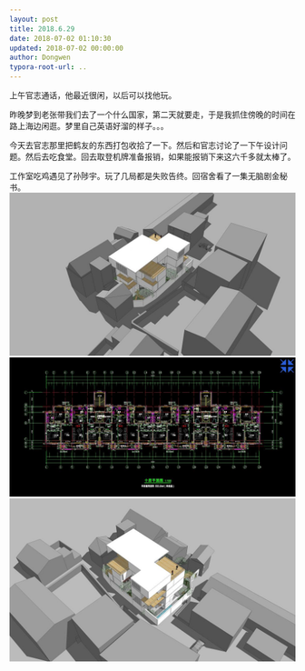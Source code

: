```yaml
---
layout: post
title: 2018.6.29
date: 2018-07-02 01:10:30
updated: 2018-07-02 00:00:00
author: Dongwen
typora-root-url: ..
---
```




上午官志通话，他最近很闲，以后可以找他玩。

昨晚梦到老张带我们去了一个什么国家，第二天就要走，于是我抓住傍晚的时间在路上海边闲逛。梦里自己英语好溜的样子。。。

今天去官志那里把鹤友的东西打包收拾了一下。然后和官志讨论了一下午设计问题。然后去吃食堂。回去取登机牌准备报销，如果能报销下来这六千多就太棒了。

工作室吃鸡遇见了孙陟宇。玩了几局都是失败告终。回宿舍看了一集无脑剧金秘书。   ![](/img/in-post/p51868937.jpg)
![](/img/in-post/p51868936.jpg)
![](/img/in-post/p51868938.jpg)
